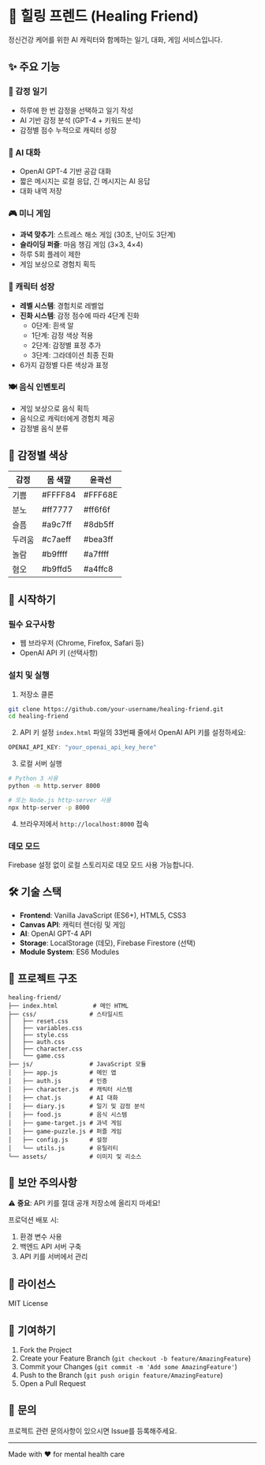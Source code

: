 # 🌟 힐링 프렌드 (Healing Friend)

정신건강 케어를 위한 AI 캐릭터와 함께하는 일기, 대화, 게임 서비스입니다.

## ✨ 주요 기능

### 📝 감정 일기
- 하루에 한 번 감정을 선택하고 일기 작성
- AI 기반 감정 분석 (GPT-4 + 키워드 분석)
- 감정별 점수 누적으로 캐릭터 성장

### 💬 AI 대화
- OpenAI GPT-4 기반 공감 대화
- 짧은 메시지는 로컬 응답, 긴 메시지는 AI 응답
- 대화 내역 저장

### 🎮 미니 게임
- **과녁 맞추기**: 스트레스 해소 게임 (30초, 난이도 3단계)
- **슬라이딩 퍼즐**: 마음 챙김 게임 (3×3, 4×4)
- 하루 5회 플레이 제한
- 게임 보상으로 경험치 획득

### 🐣 캐릭터 성장
- **레벨 시스템**: 경험치로 레벨업
- **진화 시스템**: 감정 점수에 따라 4단계 진화
  - 0단계: 흰색 알
  - 1단계: 감정 색상 적용
  - 2단계: 감정별 표정 추가
  - 3단계: 그라데이션 최종 진화
- 6가지 감정별 다른 색상과 표정

### 🍽️ 음식 인벤토리
- 게임 보상으로 음식 획득
- 음식으로 캐릭터에게 경험치 제공
- 감정별 음식 분류

## 🎨 감정별 색상

| 감정 | 몸 색깔 | 윤곽선 |
|------|---------|--------|
| 기쁨 | #FFFF84 | #FFF68E |
| 분노 | #ff7777 | #ff6f6f |
| 슬픔 | #a9c7ff | #8db5ff |
| 두려움 | #c7aeff | #bea3ff |
| 놀람 | #b9ffff | #a7ffff |
| 혐오 | #b9ffd5 | #a4ffc8 |

## 🚀 시작하기

### 필수 요구사항
- 웹 브라우저 (Chrome, Firefox, Safari 등)
- OpenAI API 키 (선택사항)

### 설치 및 실행

1. 저장소 클론
```bash
git clone https://github.com/your-username/healing-friend.git
cd healing-friend
```

2. API 키 설정
`index.html` 파일의 33번째 줄에서 OpenAI API 키를 설정하세요:
```javascript
OPENAI_API_KEY: "your_openai_api_key_here"
```

3. 로컬 서버 실행
```bash
# Python 3 사용
python -m http.server 8000

# 또는 Node.js http-server 사용
npx http-server -p 8000
```

4. 브라우저에서 `http://localhost:8000` 접속

### 데모 모드
Firebase 설정 없이 로컬 스토리지로 데모 모드 사용 가능합니다.

## 🛠️ 기술 스택

- **Frontend**: Vanilla JavaScript (ES6+), HTML5, CSS3
- **Canvas API**: 캐릭터 렌더링 및 게임
- **AI**: OpenAI GPT-4 API
- **Storage**: LocalStorage (데모), Firebase Firestore (선택)
- **Module System**: ES6 Modules

## 📁 프로젝트 구조

```
healing-friend/
├── index.html          # 메인 HTML
├── css/               # 스타일시트
│   ├── reset.css
│   ├── variables.css
│   ├── style.css
│   ├── auth.css
│   ├── character.css
│   └── game.css
├── js/                # JavaScript 모듈
│   ├── app.js         # 메인 앱
│   ├── auth.js        # 인증
│   ├── character.js   # 캐릭터 시스템
│   ├── chat.js        # AI 대화
│   ├── diary.js       # 일기 및 감정 분석
│   ├── food.js        # 음식 시스템
│   ├── game-target.js # 과녁 게임
│   ├── game-puzzle.js # 퍼즐 게임
│   ├── config.js      # 설정
│   └── utils.js       # 유틸리티
└── assets/            # 이미지 및 리소스
```

## 🔐 보안 주의사항

⚠️ **중요**: API 키를 절대 공개 저장소에 올리지 마세요!

프로덕션 배포 시:
1. 환경 변수 사용
2. 백엔드 API 서버 구축
3. API 키를 서버에서 관리

## 📝 라이선스

MIT License

## 🤝 기여하기

1. Fork the Project
2. Create your Feature Branch (`git checkout -b feature/AmazingFeature`)
3. Commit your Changes (`git commit -m 'Add some AmazingFeature'`)
4. Push to the Branch (`git push origin feature/AmazingFeature`)
5. Open a Pull Request

## 📧 문의

프로젝트 관련 문의사항이 있으시면 Issue를 등록해주세요.

---

Made with ❤️ for mental health care


